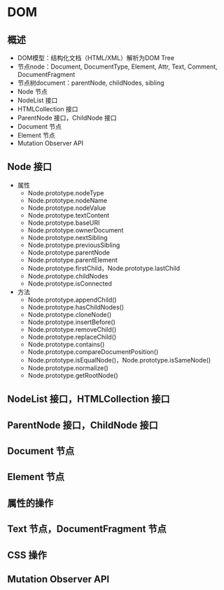 # DOM
## 概述
* DOM模型：结构化文档（HTML/XML）解析为DOM Tree
* 节点node：Document, DocumentType, Element, Attr, Text, Comment, DocumentFragment
* 节点树document：parentNode, childNodes, sibling
* Node 节点
* NodeList 接口
* HTMLCollection 接口
* ParentNode 接口，ChildNode 接口
* Document 节点
* Element 节点
* Mutation Observer API

## Node 接口
* 属性
  * Node.prototype.nodeType
  * Node.prototype.nodeName
  * Node.prototype.nodeValue
  * Node.prototype.textContent
  * Node.prototype.baseURI
  * Node.prototype.ownerDocument
  * Node.prototype.nextSibling
  * Node.prototype.previousSibling
  * Node.prototype.parentNode
  * Node.prototype.parentElement
  * Node.prototype.firstChild，Node.prototype.lastChild
  * Node.prototype.childNodes
  * Node.prototype.isConnected
* 方法
  * Node.prototype.appendChild()
  * Node.prototype.hasChildNodes()
  * Node.prototype.cloneNode()
  * Node.prototype.insertBefore()
  * Node.prototype.removeChild()
  * Node.prototype.replaceChild()
  * Node.prototype.contains()
  * Node.prototype.compareDocumentPosition()
  * Node.prototype.isEqualNode()，Node.prototype.isSameNode()
  * Node.prototype.normalize()
  * Node.prototype.getRootNode()

## NodeList 接口，HTMLCollection 接口

## ParentNode 接口，ChildNode 接口

## Document 节点

## Element 节点

## 属性的操作

## Text 节点，DocumentFragment 节点

## CSS 操作

## Mutation Observer API